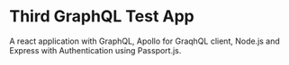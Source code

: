 # Third GraphQL Test App
A react application with GraphQL, Apollo for GraqhQL client, Node.js and Express with Authentication using Passport.js.
